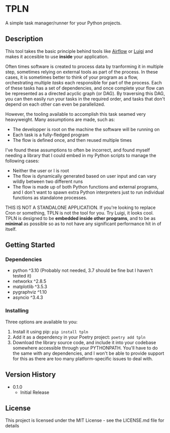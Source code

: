 # TPLN

A simple task manager/runner for your Python projects.

## Description

This tool takes the basic principle behind tools like [Airflow](https://github.com/apache/airflow) or [Luigi](https://github.com/spotify/luigi) and makes it accesible to use **inside** your application.

Often times software is created to process data by tranforming it in multiple step, sometimes relying on external tools as part of the process. In these cases, it is sometimes better to think of your program as a flow, orchestrating multiple *tasks* each responsible for part of the process. Each of these tasks has a set of dependencies, and once complete your flow can be represented as a directed acyclic graph (or DAG). By traversing this DAG, you can then easily run your tasks in the required order, and tasks that don't depend on each other can even be parallelized.

However, the tooling available to accomplish this task seamed very heavyweight. Many assumptions are made, such as:
- The developper is root on the machine the software will be running on
- Each task is a fully-fledged program
- The flow is defined once, and then reused multiple times

I've found these assumptions to often be incorrect, and found myself needing a library that I could embed in my Python scripts to manage the following cases:
- Neither the user or I is root
- The flow is dynamically generated based on user input and can vary wildly between two different runs
- The flow is made up of both Python functions and external programs, and I don't want to spawn extra Python interpreters just to run individual functions as standalone processes.

THIS IS NOT A STANDALONE APPLICATION. If you're looking to replace Cron or something, TPLN is not the tool for you. Try Luigi, it looks cool. TPLN is designed to be **embedded inside other programs**, and to be as **minimal** as possible so as to not have any significant performance hit in of itself.

## Getting Started

### Dependencies

* python ^3.10 (Probably not needed, 3.7 should be fine but I haven't tested it)
* networkx ^2.8.5
* matplotlib ^3.5.3
* pygraphviz ^1.10
* asyncio ^3.4.3

### Installing

Three options are available to you:
1. Install it using pip: `pip install tpln`
2. Add it as a dependency in your Poetry project: `poetry add tpln`
3. Download the library source code, and include it into your codebase somewhere accessible through your PYTHONPATH. You'll have to do the same with any dependencies, and I won't be able to provide support for this as there are too many platform-specific issues to deal with.

## Version History

* 0.1.0
    * Initial Release

## License

This project is licensed under the MIT License - see the LICENSE.md file for details

